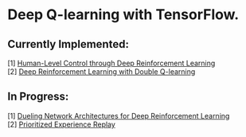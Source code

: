 # Deep Q-learning with TensorFlow.

## Currently Implemented:
[1] [Human-Level Control through Deep Reinforcement Learning](http://home.uchicago.edu/~arij/journalclub/paper/2015_Mnih_et_al.pdf)  
[2] [Deep Reinforcement Learning with Double Q-learning](http://arxiv.org/abs/1509.06461) 

## In Progress:
[1] [Dueling Network Architectures for Deep Reinforcement Learning](http://arxiv.org/abs/1511.06581)  
[2] [Prioritized Experience Replay](http://arxiv.org/pdf/1511.05952v3.pdf)
